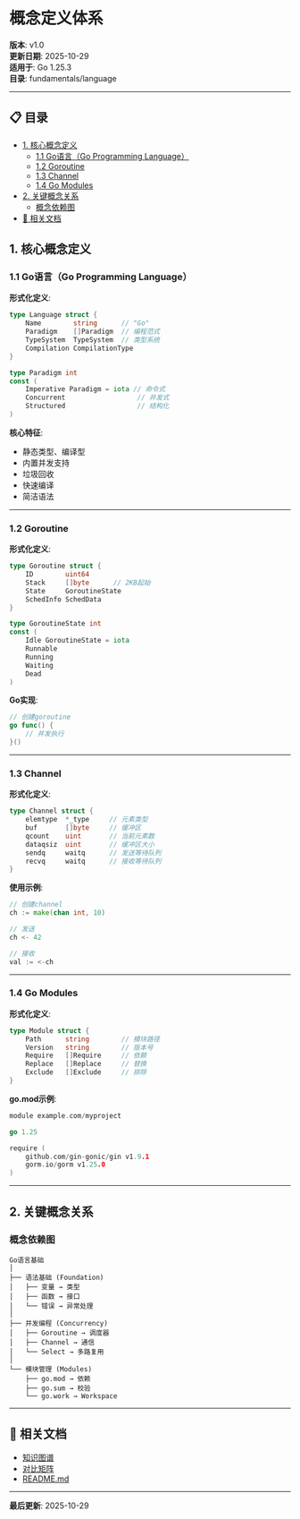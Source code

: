 ﻿# 概念定义体系

**版本**: v1.0  
**更新日期**: 2025-10-29  
**适用于**: Go 1.25.3  
**目录**: fundamentals/language

---

## 📋 目录

- [1. 核心概念定义](#1.-核心概念定义)
  - [1.1 Go语言（Go Programming Language）](#11-go语言go-programming-language)
  - [1.2 Goroutine](#12-goroutine)
  - [1.3 Channel](#13-channel)
  - [1.4 Go Modules](#14-go-modules)
- [2. 关键概念关系](#2.-关键概念关系)
  - [概念依赖图](#概念依赖图)
- [🔗 相关文档](#相关文档)

## 1. 核心概念定义

### 1.1 Go语言（Go Programming Language）

**形式化定义**:

```go
type Language struct {
    Name        string      // "Go"
    Paradigm    []Paradigm  // 编程范式
    TypeSystem  TypeSystem  // 类型系统
    Compilation CompilationType
}

type Paradigm int
const (
    Imperative Paradigm = iota // 命令式
    Concurrent                  // 并发式
    Structured                  // 结构化
)
```

**核心特征**:

- 静态类型、编译型
- 内置并发支持
- 垃圾回收
- 快速编译
- 简洁语法

---

### 1.2 Goroutine

**形式化定义**:

```go
type Goroutine struct {
    ID        uint64
    Stack     []byte      // 2KB起始
    State     GoroutineState
    SchedInfo SchedData
}

type GoroutineState int
const (
    Idle GoroutineState = iota
    Runnable
    Running
    Waiting
    Dead
)
```

**Go实现**:

```go
// 创建goroutine
go func() {
    // 并发执行
}()
```

---

### 1.3 Channel

**形式化定义**:

```go
type Channel struct {
    elemtype  *_type     // 元素类型
    buf       []byte     // 缓冲区
    qcount    uint       // 当前元素数
    dataqsiz  uint       // 缓冲区大小
    sendq     waitq      // 发送等待队列
    recvq     waitq      // 接收等待队列
}
```

**使用示例**:

```go
// 创建channel
ch := make(chan int, 10)

// 发送
ch <- 42

// 接收
val := <-ch
```

---

### 1.4 Go Modules

**形式化定义**:

```go
type Module struct {
    Path      string        // 模块路径
    Version   string        // 版本号
    Require   []Require     // 依赖
    Replace   []Replace     // 替换
    Exclude   []Exclude     // 排除
}
```

**go.mod示例**:

```go
module example.com/myproject

go 1.25

require (
    github.com/gin-gonic/gin v1.9.1
    gorm.io/gorm v1.25.0
)
```

---

## 2. 关键概念关系

### 概念依赖图

```text
Go语言基础
│
├── 语法基础 (Foundation)
│   ├── 变量 → 类型
│   ├── 函数 → 接口
│   └── 错误 → 异常处理
│
├── 并发编程 (Concurrency)
│   ├── Goroutine → 调度器
│   ├── Channel → 通信
│   └── Select → 多路复用
│
└── 模块管理 (Modules)
    ├── go.mod → 依赖
    ├── go.sum → 校验
    └── go.work → Workspace
```

---

## 🔗 相关文档

- [知识图谱](./00-知识图谱.md)
- [对比矩阵](./00-对比矩阵.md)
- [README.md](./README.md)

---

**最后更新**: 2025-10-29
